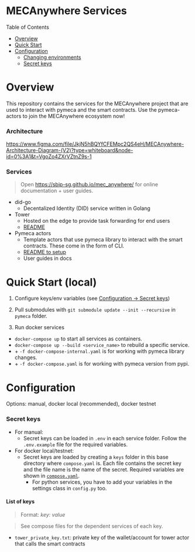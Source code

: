 # MECAnywhere Services

Table of Contents

* [Overview](#overview)
* [Quick Start](#quick-start)
* [Configuration](#configuration)
    * [Changing environments](#changing-environments)
    * [Secret keys](#secret-keys)


# Overview

This repository contains the services for the MECAnywhere project that are used to interact with pymeca and the smart contracts. Use the pymeca-actors to join the MECAnywhere ecosystem now! 

### Architecture

https://www.figma.com/file/JkjN5hBQYfCFEMpc2QS4eH/MECAnywhere-Architecture-Diagram-(V2)?type=whiteboard&node-id=0%3A1&t=VgoZo4ZXrVZtnZ9s-1

### Services

> Open https://sbip-sg.github.io/mec_anywhere/ for online documentation + user guides.

- did-go
    - Decentalized Identity (DID) service written in Golang
- Tower
    - Hosted on the edge to provide task forwarding for end users
    - [README](tower/README.md)
- Pymeca actors
    - Template actors that use pymeca library to interact with the smart contracts. These come in the form of CLI.
    - [README to setup](pymeca-actors/README.md)
    - User guides in docs

# Quick Start (local)
1. Configure keys/env variables (see [Configuration -> Secret keys](#secret-keys))

2. Pull submodules with `git submodule update --init --recursive` in `pymeca` folder.

3. Run docker services
- `docker-compose up` to start all services as containers. 
- `docker-compose up --build <service_name>` to rebuild a specific service.
- \+ `-f docker-compose-internal.yaml` is for working with pymeca library changes.
- \+ `-f docker-compose.yaml` is for working with pymeca version from pypi.

# Configuration

Options: manual, docker local (recommended), docker testnet

### Secret keys
- For manual:
    - Secret keys can be loaded in `.env` in each service folder. Follow the `.env.example` file for the required variables. 
- For docker local/testnet:
    - Secret keys are loaded by creating a `keys` folder in this base directory where `compose.yaml` is. Each file contains the secret key and the file name is the name of the secret. Required variables are shown in [`compose.yaml`](compose.yaml). 
        - For python services, you have to add your variables in the settings class in `config.py` too.

#### List of keys
> Format: _key: value_

> See compose files for the dependent services of each key.
- `tower_private_key.txt`: private key of the wallet/account for tower actor that calls the smart contracts
